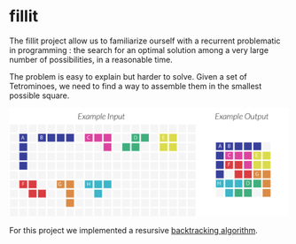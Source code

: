 # fillit

The fillit project allow us to familiarize ourself with a recurrent problematic in programming : the search for an optimal solution among a very large number of possibilities, in a reasonable time.

The problem is easy to explain but harder to solve. Given a set of Tetrominoes, we need to find a way to assemble them in the smallest possible square.

![Example](rcs/Example_of_solving.png)

For this project we implemented a resursive [backtracking algorithm](https://en.wikipedia.org/wiki/Backtracking).
